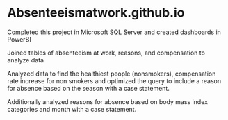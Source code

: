# Absenteeismatwork.github.io

Completed this project in Microsoft SQL Server and created dashboards in PowerBI

Joined tables of absenteeism at work, reasons, and compensation to analyze data 

Analyzed data to find the healthiest people (nonsmokers), compensation rate increase for non smokers and optimized the query to include a reason for absence based on the season with a case statement. 

Additionally analyzed reasons for absence based on body mass index categories and month with a case statement. 


